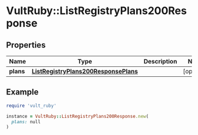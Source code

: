 # VultRuby::ListRegistryPlans200Response

## Properties

| Name | Type | Description | Notes |
| ---- | ---- | ----------- | ----- |
| **plans** | [**ListRegistryPlans200ResponsePlans**](ListRegistryPlans200ResponsePlans.md) |  | [optional] |

## Example

```ruby
require 'vult_ruby'

instance = VultRuby::ListRegistryPlans200Response.new(
  plans: null
)
```

